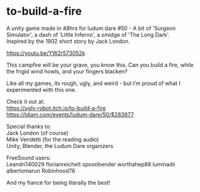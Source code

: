 # to-build-a-fire
A unity game made in 48hrs for ludum dare #50 - A bit of 'Surgeon Simulator', a dash of 'Little Inferno', a smidge of 'The Long Dark'.  
Inspired by the 1902 short story by Jack London.

https://youtu.be/YW2r573052k

This campfire will be your grave, you know this.
Can you build a fire, while the frigid wind howls, and your fingers blacken?

Like all my games, its rough, ugly, and weird - but I’m proud of what I experimented with this one.  

Check it out at:  
https://ugly-robot.itch.io/to-build-a-fire  
https://ldjam.com/events/ludum-dare/50/$283877

Special thanks to:  
Jack London (of course)  
Mike Vendetti (for the reading audio)  
Unity, Blender, the Ludum Dare organizers  

FreeSound users:  
Leandri140029
florianreichelt
spoonbender
worthahep88
luminadii
albertomarun
Robinhood76
  
And my fiancé for being literally the best!
